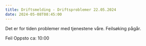 ```yaml
---
title: Driftsmelding - Driftsproblemer 22.05.2024
date: 2024-05-08T08:45:00
---
```

Det er for tiden problemer med tjenestene våre. Feilsøking pågår.

Feil Oppsto ca: 10:00
